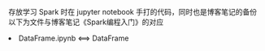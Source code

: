 存放学习 Spark 时在 jupyter notebook 手打的代码，同时也是博客笔记的备份
以下为文件与博客笔记《Spark编程入门》的对应
<li>DataFrame.ipynb <==> <link src="https://smilecli.kirarasmile.cn/index.php/archives/44/">DataFrame</link></li>